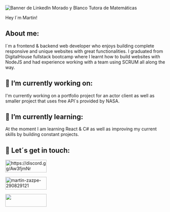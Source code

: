 ![Banner de LinkedIn Morado y Blanco Tutora de Matemáticas](https://user-images.githubusercontent.com/82059357/185893661-c9a40242-3a03-4419-9587-03e7d32e4334.png)

Hey I´m Martin!

<!--
**MartinZazpe/MartinZazpe** is a ✨ _special_ ✨ repository because its `README.md` (this file) appears on your GitHub profile.

Here are some ideas to get you started:

- 🔭 I’m currently working on ...
- 🌱 I’m currently learning ...
- 👯 I’m looking to collaborate on ...
- 🤔 I’m looking for help with ...
- 💬 Ask me about ...
- 📫 How to reach me: ...
- 😄 Pronouns: ...
- ⚡ Fun fact: ...
-->

## About me:

I´m a frontend & backend web developer who enjoys building complete responsive and unique websites with great functionalities.
I graduated from DigitalHouse fullstack bootcamp where I learnt how to build websites with NodeJS and had experience working with a team using SCRUM all along the way.


## 🔭 I’m currently working on:
I'm currently working on a portfolio project for an actor client as well as smaller project that uses free API´s provided by NASA.


## 🌱 I’m currently learning:
At the moment I am learning React & C# as well as improving my current skills by building constant projects.



## 🤝 Let´s get in touch:

<p float="left">

<a href="https://discord.gg/https://discord.gg/Aw3fjmNr" target="blank" ><img align="center" src="https://img.shields.io/badge/Discord-424549?style=for-the-badge&logo=Discord&logoColor=white" alt="https://discord.gg/Aw3fjmNr" height="40" width="130px" /></a>

<a href="https://linkedin.com/in/martin-zazpe-290829121" target="blank" ><img align="center"  src="https://img.shields.io/badge/Linkedin-0e76a8?style=for-the-badge&logo=Linkedin&logoColor=white" alt="martin-zazpe-290829121" height="40" width="130px" /></a>

<a href="https://github.com/MartinZazpe" target="blank"  ><img align="center" src="https://img.shields.io/badge/GitHub-000000?style=for-the-badge&logo=GitHub&logoColor=white" height="40" width="130px" /></a>

</p>
